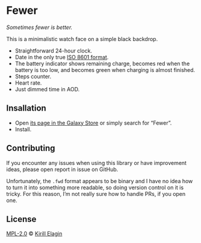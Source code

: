 <!--
SPDX-FileCopyrightText: 2020 Kirill Elagin

SPDX-License-Identifier: MPL-2.0
-->

# Fewer

_Sometimes fewer is better._

This is a minimalistic watch face on a simple black backdrop.

* Straightforward 24-hour clock.
* Date in the only true [ISO 8601 format][xkcd:iso8601].
* The battery indicator shows remaining charge,
  becomes red when the battery is too low,
  and becomes green when charging is almost finished.
* Steps counter.
* Heart rate.
* Just dimmed time in AOD.

[xkcd:iso8601]: https://xkcd.com/1179/


## Insallation

* Open [its page in the Galaxy Store][store:fewer] or simply
  search for “Fewer”.
* Install.

[store:fewer]: https://galaxystore.samsung.com/geardetail/me.elagin.kir.galaxy.fewer


## Contributing

If you encounter any issues when using this library or have improvement ideas,
please open report in issue on GitHub.

Unfortunately, the `.fwd` format appears to be binary and I have no idea how
to turn it into something more readable, so doing version control on it is
tricky. For this reason, I’m not really sure how to handle PRs, if you open
one.


## License

[MPL-2.0] © [Kirill Elagin]

[MPL-2.0]: https://spdx.org/licenses/MPL-2.0.html
[Kirill Elagin]: https://kir.elagin.me/
